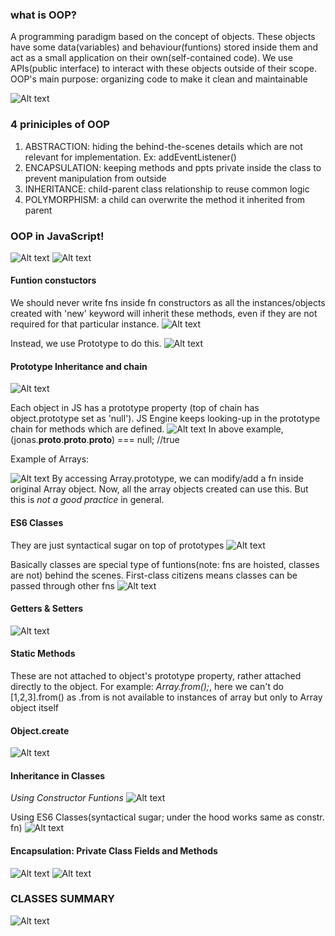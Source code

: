 ### what is OOP?

A programming paradigm based on the concept of objects. These objects have some data(variables) and behaviour(funtions) stored inside them and act as a small application on their own(self-contained code). We use APIs(public interface) to interact with these objects outside of their scope.
OOP's main purpose: organizing code to make it clean and maintainable

![Alt text](image-15.png)

### 4 priniciples of OOP

1. ABSTRACTION: hiding the behind-the-scenes details which are not relevant for implementation. Ex: addEventListener()
2. ENCAPSULATION: keeping methods and ppts private inside the class to prevent manipulation from outside
3. INHERITANCE: child-parent class relationship to reuse common logic
4. POLYMORPHISM: a child can overwrite the method it inherited from parent

### OOP in JavaScript!

![Alt text](image-16.png)
![Alt text](image-17.png)

#### Funtion constuctors

We should never write fns inside fn constructors as all the instances/objects created with 'new' keyword will inherit these methods, even if they are not required for that particular instance.
![Alt text](image-18.png)

Instead, we use Prototype to do this.
![Alt text](image-19.png)

#### Prototype Inheritance and chain

![Alt text](image-20.png)

Each object in JS has a prototype property (top of chain has object.prototype set as 'null').
JS Engine keeps looking-up in the prototype chain for methods which are defined.
![Alt text](image-21.png)
In above example, (jonas.**proto**.**proto**.**proto**) === null; //true

Example of Arrays:

![Alt text](image-22.png)
By accessing Array.prototype, we can modify/add a fn inside original Array object. Now, all the array objects created can use this. But this is _not a good practice_ in general.

#### ES6 Classes

They are just syntactical sugar on top of prototypes
![Alt text](image-23.png)

Basically classes are special type of funtions(note: fns are hoisted, classes are not) behind the scenes.
First-class citizens means classes can be passed through other fns
![Alt text](image-24.png)

#### Getters & Setters

![Alt text](image-25.png)

#### Static Methods

These are not attached to object's prototype property, rather attached directly to the object.
For example: _*Array.from();*_, here we can't do [1,2,3].from() as .from is not available to instances of array but only to Array object itself

#### Object.create

![Alt text](image-26.png)

#### Inheritance in Classes

_Using Constructor Funtions_
![Alt text](image-27.png)

Using ES6 Classes(syntactical sugar; under the hood works same as constr. fn)
![Alt text](image-28.png)

#### Encapsulation: Private Class Fields and Methods

![Alt text](image-29.png)
![Alt text](image-30.png)

### CLASSES SUMMARY

![Alt text](image-31.png)

